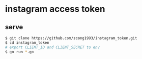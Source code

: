 # instagram access token

## serve

```sh
$ git clone https://github.com/zcong1993/instagram_token.git
$ cd instagram_token
# export CLIENT_ID and CLIENT_SECRET to env
$ go run *.go
```